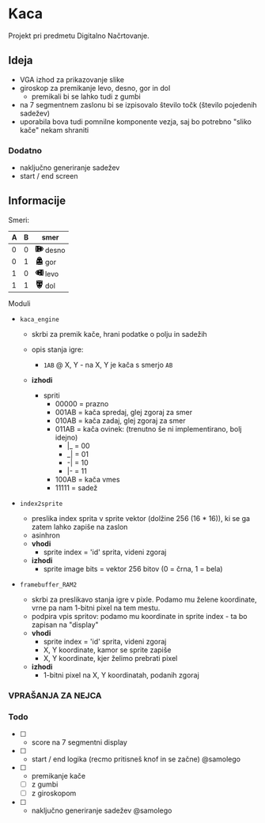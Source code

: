 # Kaca

Projekt pri predmetu Digitalno Načrtovanje.

## Ideja

* VGA izhod za prikazovanje slike
* giroskop za premikanje levo, desno, gor in dol
    * premikali bi se lahko tudi z gumbi
* na 7 segmentnem zaslonu bi se izpisovalo število točk (število pojedenih sadežev)
* uporabila bova tudi pomnilne komponente vezja, saj bo potrebno "sliko kače" nekam shraniti

### Dodatno

* naključno generiranje sadežev
* start / end screen


## Informacije

Smeri:

| A   | B   | smer                          |
| --- | --- | ----------------------------- |
| 0   | 0   | ![](./assets/00100.png) desno |
| 0   | 1   | ![](./assets/00101.png) gor   |
| 1   | 0   | ![](./assets/00110.png) levo  |
| 1   | 1   | ![](./assets/00111.png) dol   |

Moduli
* `kaca_engine`
  * skrbi za premik kače, hrani podatke o polju in sadežih
  * opis stanja igre:
    * `1AB` @ X, Y - na X, Y je kača s smerjo `AB`

  * __izhodi__ 
    * spriti
      * 00000 = prazno
      * 001AB = kača spredaj, glej zgoraj za smer
      * 010AB = kača zadaj, glej zgoraj za smer
      * 011AB = kača ovinek: (trenutno še ni implementirano, bolj idejno)
        * |_ = 00
        * _| = 01
        * -| = 10
        * |- = 11
      * 100AB = kača vmes
      * 11111 = sadež
* `index2sprite`
    * preslika index sprita v sprite vektor (dolžine 256 (16 * 16)), ki se ga zatem lahko zapiše na zaslon
    * asinhron
    * __vhodi__
        * sprite index = 'id' sprita, videni zgoraj
    * __izhodi__
        * sprite image bits = vektor 256 bitov (0 = črna, 1 = bela)

* `framebuffer_RAM2`
  * skrbi za preslikavo stanja igre v pixle. Podamo mu želene koordinate, vrne pa nam 1-bitni pixel na tem mestu.
  * podpira vpis spritov: podamo mu koordinate in sprite index - ta bo zapisan na "display"
  * __vhodi__
    * sprite index = 'id' sprita, videni zgoraj
    * X, Y koordinate, kamor se sprite zapiše
    * X, Y koordinate, kjer želimo prebrati pixel
  * __izhodi__
    * 1-bitni pixel na X, Y koordinatah, podanih zgoraj

### VPRAŠANJA ZA NEJCA

### Todo
* [ ] - score na 7 segmentni display
* [ ] - start / end logika (recmo pritisneš knof in se začne) @samolego
* [ ] - premikanje kače
  * [ ] z gumbi
  * [ ] z giroskopom
* [ ] - naključno generiranje sadežev @samolego
